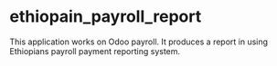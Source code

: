 # ethiopain_payroll_report
This application works on Odoo payroll. It produces a report in using Ethiopians payroll payment reporting system.

